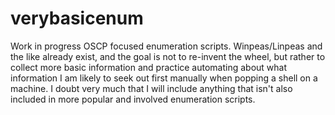 # verybasicenum
Work in progress OSCP focused enumeration scripts. Winpeas/Linpeas and the like already exist, and the goal is not to re-invent the wheel, but rather to collect more basic information and practice automating about what information I am likely to seek out first manually when popping a shell on a machine. I doubt very much that I will include anything that isn't also included in more popular and involved enumeration scripts. 










